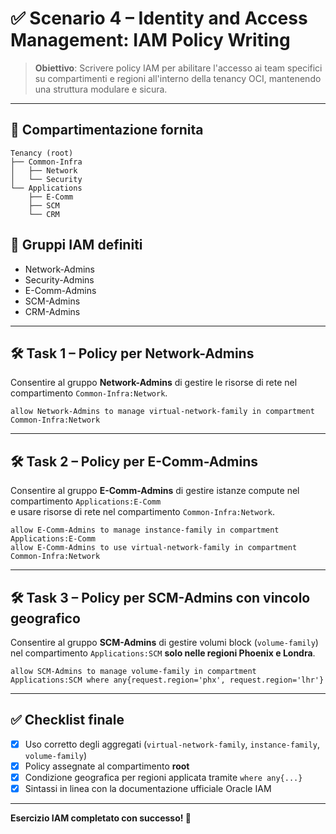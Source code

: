 # ✅ Scenario 4 – Identity and Access Management: IAM Policy Writing

> **Obiettivo**: Scrivere policy IAM per abilitare l'accesso ai team specifici su compartimenti e regioni all'interno della tenancy OCI, mantenendo una struttura modulare e sicura.

---

## 🧩 Compartimentazione fornita

```
Tenancy (root)
├── Common-Infra
│   ├── Network
│   └── Security
└── Applications
    ├── E-Comm
    ├── SCM
    └── CRM
```

## 👥 Gruppi IAM definiti

- Network-Admins
- Security-Admins
- E-Comm-Admins
- SCM-Admins
- CRM-Admins

---

## 🛠️ Task 1 – Policy per Network-Admins

Consentire al gruppo **Network-Admins** di gestire le risorse di rete nel compartimento `Common-Infra:Network`.

```text
allow Network-Admins to manage virtual-network-family in compartment Common-Infra:Network
```

---

## 🛠️ Task 2 – Policy per E-Comm-Admins

Consentire al gruppo **E-Comm-Admins** di gestire istanze compute nel compartimento `Applications:E-Comm`  
e usare risorse di rete nel compartimento `Common-Infra:Network`.

```text
allow E-Comm-Admins to manage instance-family in compartment Applications:E-Comm
allow E-Comm-Admins to use virtual-network-family in compartment Common-Infra:Network
```

---

## 🛠️ Task 3 – Policy per SCM-Admins con vincolo geografico

Consentire al gruppo **SCM-Admins** di gestire volumi block (`volume-family`) nel compartimento `Applications:SCM` **solo nelle regioni Phoenix e Londra**.

```text
allow SCM-Admins to manage volume-family in compartment Applications:SCM where any{request.region='phx', request.region='lhr'}
```

---

## ✅ Checklist finale

- [x] Uso corretto degli aggregati (`virtual-network-family`, `instance-family`, `volume-family`)
- [x] Policy assegnate al compartimento **root**
- [x] Condizione geografica per regioni applicata tramite `where any{...}`
- [x] Sintassi in linea con la documentazione ufficiale Oracle IAM

---

**Esercizio IAM completato con successo! 🔐**
